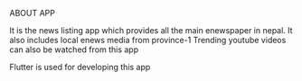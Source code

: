 ABOUT APP


It is the news listing app which provides all the main enewspaper in nepal.
It also includes local enews media from province-1 
Trending youtube videos can also be watched from this app


Flutter is used for developing this app
